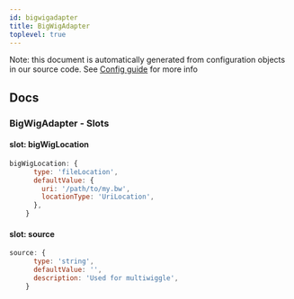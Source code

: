 ```yaml
---
id: bigwigadapter
title: BigWigAdapter
toplevel: true
---
```


Note: this document is automatically generated from configuration objects in
our source code. See [Config guide](/docs/config_guide) for more info

## Docs

### BigWigAdapter - Slots

#### slot: bigWigLocation

```js
bigWigLocation: {
      type: 'fileLocation',
      defaultValue: {
        uri: '/path/to/my.bw',
        locationType: 'UriLocation',
      },
    }
```

#### slot: source

```js
source: {
      type: 'string',
      defaultValue: '',
      description: 'Used for multiwiggle',
    }
```
